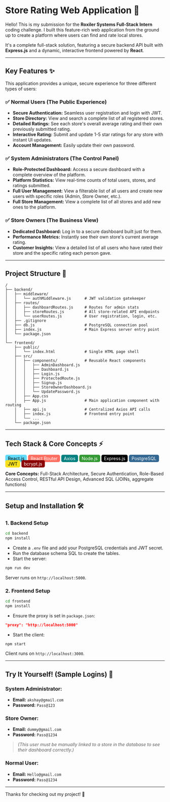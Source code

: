 # Store Rating Web Application 🚀

Hello! This is my submission for the **Roxiler Systems Full-Stack Intern** coding challenge. I built this feature-rich web application from the ground up to create a platform where users can find and rate local stores.

It's a complete full-stack solution, featuring a secure backend API built with **Express.js** and a dynamic, interactive frontend powered by **React**.

---

## Key Features ✨

This application provides a unique, secure experience for three different types of users:

### ✅ Normal Users (The Public Experience)
- **Secure Authentication:** Seamless user registration and login with JWT.
- **Store Directory:** View and search a complete list of all registered stores.
- **Detailed Ratings:** See each store's overall average rating and their own previously submitted rating.
- **Interactive Rating:** Submit and update 1-5 star ratings for any store with instant UI updates.
- **Account Management:** Easily update their own password.

### ✅ System Administrators (The Control Panel)
- **Role-Protected Dashboard:** Access a secure dashboard with a complete overview of the platform.
- **Platform Statistics:** View real-time counts of total users, stores, and ratings submitted.
- **Full User Management:** View a filterable list of all users and create new users with specific roles (Admin, Store Owner, etc.).
- **Full Store Management:** View a complete list of all stores and add new ones to the platform.

### ✅ Store Owners (The Business View)
- **Dedicated Dashboard:** Log in to a secure dashboard built just for them.
- **Performance Metrics:** Instantly see their own store's current average rating.
- **Customer Insights:** View a detailed list of all users who have rated their store and the specific rating each person gave.

---

## Project Structure 📂

```
/
├── backend/
│   ├── middleware/
│   │   └── authMiddleware.js      # JWT validation gatekeeper
│   ├── routes/
│   │   ├── dashboardRoutes.js     # Routes for admin stats
│   │   ├── storeRoutes.js         # All store-related API endpoints
│   │   └── userRoutes.js          # User registration, login, etc.
│   ├── .gitignore
│   ├── db.js                      # PostgreSQL connection pool
│   ├── index.js                   # Main Express server entry point
│   └── package.json
│
└── frontend/
    ├── public/
    │   └── index.html             # Single HTML page shell
    ├── src/
    │   ├── components/            # Reusable React components
    │   │   ├── AdminDashboard.js
    │   │   ├── Dashboard.js
    │   │   ├── Login.js
    │   │   ├── ProtectedRoute.js
    │   │   ├── Signup.js
    │   │   ├── StoreOwnerDashboard.js
    │   │   └── UpdatePassword.js
    │   ├── App.css
    │   ├── App.js                 # Main application component with routing
    │   ├── api.js                 # Centralized Axios API calls
    │   ├── index.js               # Frontend entry point
    │   └── ...
    └── package.json
```

---

## Tech Stack & Core Concepts ⚡

<div>
  <span style="background-color:#61dafb; color:#000; padding:3px 8px; border-radius:5px;">React.js</span>
  <span style="background-color:#ff6f61; color:#fff; padding:3px 8px; border-radius:5px;">React Router</span>
  <span style="background-color:#008080; color:#fff; padding:3px 8px; border-radius:5px;">Axios</span>
  <span style="background-color:#339933; color:#fff; padding:3px 8px; border-radius:5px;">Node.js</span>
  <span style="background-color:#000000; color:#fff; padding:3px 8px; border-radius:5px;">Express.js</span>
  <span style="background-color:#336791; color:#fff; padding:3px 8px; border-radius:5px;">PostgreSQL</span>
  <span style="background-color:#f7df1e; color:#000; padding:3px 8px; border-radius:5px;">JWT</span>
  <span style="background-color:#8b0000; color:#fff; padding:3px 8px; border-radius:5px;">bcrypt.js</span>
</div>

**Core Concepts:** Full-Stack Architecture, Secure Authentication, Role-Based Access Control, RESTful API Design, Advanced SQL (JOINs, aggregate functions)

---

## Setup and Installation 🛠️

### 1. Backend Setup
```bash
cd backend
npm install
```
- Create a `.env` file and add your PostgreSQL credentials and JWT secret.  
- Run the database schema SQL to create the tables.  
- Start the server:
```bash
npm run dev
```
Server runs on `http://localhost:5000`.

### 2. Frontend Setup
```bash
cd frontend
npm install
```
- Ensure the proxy is set in `package.json`:
```json
"proxy": "http://localhost:5000"
```
- Start the client:
```bash
npm start
```
Client runs on `http://localhost:3000`.

---

## Try It Yourself! (Sample Logins) 🔑

### System Administrator:
- **Email:** `akshay@gmail.com`  
- **Password:** `Pass@123`

### Store Owner:
- **Email:** `dummy@gmail.com`  
- **Password:** `Pass@1234`  
> *(This user must be manually linked to a store in the database to see their dashboard correctly.)*

### Normal User:
- **Email:** `Hello@gmail.com`  
- **Password:** `Pass@1234`

---

Thanks for checking out my project! 🙏
